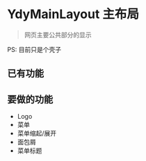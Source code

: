 # YdyMainLayout 主布局

> 网页主要公共部分的显示

PS: 目前只是个壳子

## 已有功能

## 要做的功能

- Logo
- 菜单
- 菜单缩起/展开
- 面包屑
- 菜单标题